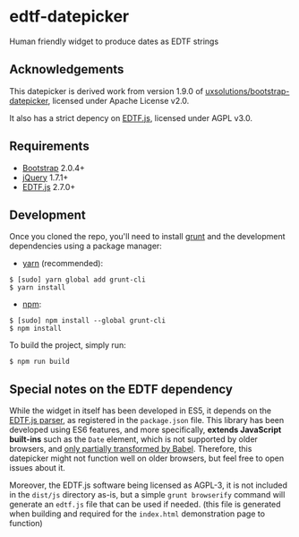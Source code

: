 # edtf-datepicker
Human friendly widget to produce dates as EDTF strings

## Acknowledgements

This datepicker is derived work from version 1.9.0 of [uxsolutions/bootstrap-datepicker](https://github.com/uxsolutions/bootstrap-datepicker), licensed under Apache License v2.0.

It also has a strict depency on [EDTF.js](https://github.com/inukshuk/edtf.js), licensed under AGPL v3.0.

## Requirements

- [Bootstrap](https://github.com/twbs/bootstrap) 2.0.4+
- [jQuery](https://github.com/jquery/jquery) 1.7.1+
- [EDTF.js](https://github.com/inukshuk/edtf.js) 2.7.0+

## Development

Once you cloned the repo, you'll need to install [grunt](https://gruntjs.com/) and the development dependencies using a package manager:

* [yarn](https://yarnpkg.com/) (recommended):

```
$ [sudo] yarn global add grunt-cli
$ yarn install
```

* [npm](https://www.npmjs.com/):

```
$ [sudo] npm install --global grunt-cli
$ npm install
```

To build the project, simply run:

```
$ npm run build
```

## Special notes on the EDTF dependency

While the widget in itself has been developed in ES5, it depends on the [EDTF.js parser](https://github.com/inukshuk/edtf.js), as registered in the `package.json` file. This library has been developed using ES6 features, and more specifically, **extends JavaScript built-ins** such as the `Date` element, which is not supported by older browsers, and [only partially transformed by Babel](https://babeljs.io/docs/en/learn#subclassable-built-ins). Therefore, this datepicker might not function well on older browsers, but feel free to open issues about it.

Moreover, the EDTF.js software being licensed as AGPL-3, it is not included in the `dist/js` directory as-is, but a simple `grunt browserify` command will generate an `edtf.js` file that can be used if needed. (this file is generated when building and required for the `index.html` demonstration page to function)
